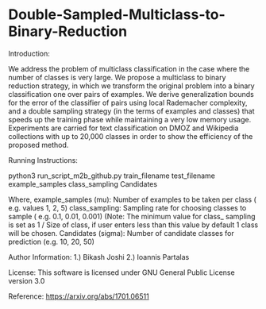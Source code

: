 # Double-Sampled-Multiclass-to-Binary-Reduction

Introduction: 

We address the problem of multiclass classification in the case where the number of classes is very large. We propose a multiclass to binary reduction strategy, in which we transform the original problem into a binary classification one over pairs of examples. We derive generalization bounds for the error of the classifier of pairs using local Rademacher complexity, and a double sampling strategy (in the terms of examples and classes) that speeds up the training phase while maintaining a very low memory usage. Experiments are carried for text classification on DMOZ and Wikipedia collections with up to 20,000 classes in order to show the efficiency of the proposed method.

Running Instructions: 

python3 run_script_m2b_github.py train_filename test_filename example_samples class_sampling Candidates

Where,
example_samples (mu): Number of examples to be taken per class ( e.g. values 1, 2, 5)
class_sampling: Sampling rate for choosing classes to sample ( e.g. 0.1, 0.01, 0.001) (Note: The minimum value for class_
sampling is set as 1 / Size of class, if user enters less than this value by default 1 class will be chosen.
Candidates (sigma): Number of candidate classes for prediction (e.g. 10, 20, 50)

Author Information:
1.) Bikash Joshi
2.) Ioannis Partalas

License: This software is licensed under GNU General Public License version 3.0

Reference: https://arxiv.org/abs/1701.06511
